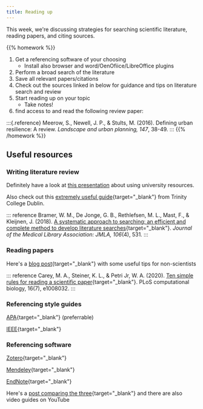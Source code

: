 ```yaml
---
title: Reading up
---
```


This week, we're discussing strategies for searching scientific literature, reading papers, and citing sources.

{{% homework %}}
1. Get a referencing software of your choosing
    - Install also browser and word/OenOfiice/LibreOffice plugins
1. Perform a broad search of the literature
1. Save all relevant papers/citations
1. Check out the sources linked in below for guidance and tips on literature search and review
1. Start reading up on your topic
    - Take notes!
1. find access to and read the following review paper:

:::{.reference}
Meerow, S., Newell, J. P., & Stults, M. (2016). Defining urban resilience: A review. *Landscape and urban planning, 147*, 38-49.
:::
{{% /homework %}}

## Useful resources

### Writing literature review

Definitely have a look at [this presentation](/docs/database_searching.pdf) about using university resources.

Also check out this [extremely useful guide](https://libguides.tcd.ie/literature-reviews/getting-started){target="_blank"} from Trinity College Dublin.

::: reference
Bramer, W. M., De Jonge, G. B., Rethlefsen, M. L., Mast, F., & Kleijnen, J. (2018). [A systematic approach to searching: an efficient and complete method to develop literature searches](https://www.ncbi.nlm.nih.gov/pmc/articles/PMC6148622/){target="_blank"}. _Journal of the Medical Library Association: JMLA, 106_(4), 531.
:::

### Reading papers

Here's a [blog post](https://blogs.lse.ac.uk/impactofsocialsciences/2016/05/09/how-to-read-and-understand-a-scientific-paper-a-guide-for-non-scientists/){target="_blank"} with some useful tips for non-scientists

::: reference
Carey, M. A., Steiner, K. L., & Petri Jr, W. A. (2020). [Ten simple rules for reading a scientific paper](https://www.ncbi.nlm.nih.gov/pmc/articles/PMC7392212/){target="_blank"}. PLoS computational biology, 16(7), e1008032.
:::

### Referencing style guides

[APA](https://apastyle.apa.org/style-grammar-guidelines/references/examples){target="_blank"} (preferrable)

[IEEE](https://ieeeauthorcenter.ieee.org/wp-content/uploads/IEEE-Reference-Guide.pdf){target="_blank"}

### Referencing software

[Zotero](https://www.zotero.org/){target="_blank"}

[Mendeley](https://www.mendeley.com/){target="_blank"}

[EndNote](https://endnote.com/?language=en){target="_blank"}

Here's a [ post comparing the three](https://aut.ac.nz.libguides.com/managingreferences){target="_blank"} and there are also video guides on YouTube
